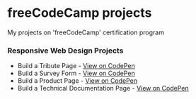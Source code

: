 # freeCodeCamp projects

My projects on 'freeCodeCamp' certification program

### Responsive Web Design Projects

* Build a Tribute Page - [View on CodePen](https://codepen.io/vali/full/yLYeZdg)
* Build a Survey Form - [View on CodePen](https://codepen.io/vali/full/eYpzggW)
* Build a Product Page - [View on CodePen](https://codepen.io/vali/full/ZEbqvGq)
* Build a Technical Documentation Page - [View on CodePen](https://codepen.io/vali/full/NWRyzaW)